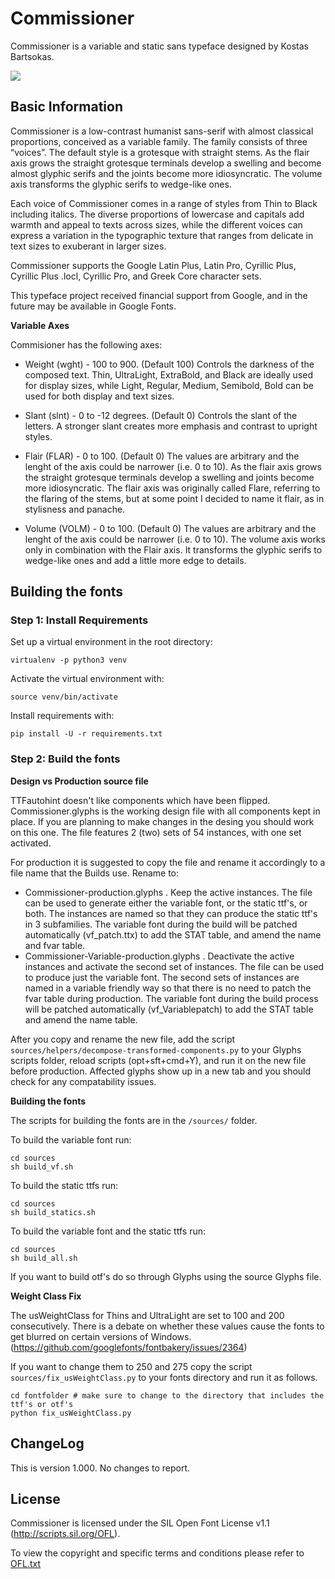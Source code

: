 # Commissioner
Commissioner is a variable and static sans typeface designed by Kostas Bartsokas.

![](sources/proofs/Commissioner_temporary.gif) 

## Basic Information
Commissioner is a low-contrast humanist sans-serif with almost classical proportions, conceived as a variable family. The family consists of three “voices”. The default style is a grotesque with straight stems. As the flair axis grows the straight grotesque terminals develop a swelling and become almost glyphic serifs and the joints become more idiosyncratic. The volume axis transforms the glyphic serifs to wedge-like ones. 

Each voice of Commissioner comes in a range of styles from Thin to Black including italics. The diverse proportions of lowercase and capitals add warmth and appeal to texts across sizes, while the different voices can express a variation in the typographic texture that ranges from delicate in text sizes to exuberant in larger sizes. 

Commissioner supports the Google Latin Plus, Latin Pro, Cyrillic Plus, Cyrillic Plus .locl, Cyrillic Pro, and Greek Core character sets.

This typeface project received financial support from Google, and in the future may be available in Google Fonts.

**Variable Axes**

Commisioner has the following axes:

- Weight (wght) - 100 to 900. (Default 100) Controls the darkness of the composed text. Thin, UltraLight, ExtraBold, and Black are ideally used for display sizes, while Light, Regular, Medium, Semibold, Bold can be used for both display and text sizes.

- Slant (slnt) - 0 to -12 degrees. (Default 0) Controls the slant of the letters. A stronger slant creates more emphasis and contrast to upright styles. 

- Flair (FLAR) - 0 to 100. (Default 0) The values are arbitrary and the lenght of the axis could be narrower (i.e. 0 to 10). As the flair axis grows the straight grotesque terminals develop a swelling and joints become more idiosyncratic. The flair axis was originally called Flare, referring to the flaring of the stems, but at some point I decided to name it flair, as in stylisness and panache. 

- Volume (VOLM) - 0 to 100. (Default 0) The values are arbitrary and the lenght of the axis could be narrower (i.e. 0 to 10). The volume axis works only in combination with the Flair axis. It transforms the glyphic serifs to wedge-like ones and add a little more edge to details.  

## Building the fonts

### Step 1: Install Requirements

Set up a virtual environment in the root directory:

```
virtualenv -p python3 venv
```

Activate the virtual environment with:

```
source venv/bin/activate
```

Install requirements with:

```
pip install -U -r requirements.txt
```

### Step 2: Build the fonts

**Design vs Production source file**

TTFautohint doesn't like components which have been flipped. Commissioner.glyphs is the working design file with all components kept in place. If you are planning to make changes in the desing you should work on this one. The file features 2 (two) sets of 54 instances, with one set activated. 

For production it is suggested to copy the file and rename it accordingly to a file name that the Builds use. Rename to: 
- Commissioner-production.glyphs . Keep the active instances. The file can be used to generate either the variable font, or the static ttf's, or both. The instances are named so that they can produce the static ttf's in 3 subfamilies. The variable font during the build will be patched automatically (vf_patch.ttx) to add the STAT table, and amend the name and fvar table.
- Commissioner-Variable-production.glyphs . Deactivate the active instances and activate the second set of instances. The file can be used to produce just the variable font. The second sets of instances are named in a variable friendly way so that there is no need to patch the fvar table during production. The variable font during the build process will be patched automatically (vf_Variablepatch) to add the STAT table and amend the name table. 

After you copy and rename the new file, add the script `sources/helpers/decompose-transformed-components.py` to your Glyphs scripts folder, reload scripts (opt+sft+cmd+Y), and run it on the new file before production. Affected glyphs show up in a new tab and you should check for any compatability issues.  


**Building the fonts**

The scripts for building the fonts are in the `/sources/` folder.

To build the variable font run:

```
cd sources
sh build_vf.sh
```

To build the static ttfs run:

```
cd sources
sh build_statics.sh
```

To build the variable font and the static ttfs run:

```
cd sources
sh build_all.sh
```  

If you want to build otf's do so through Glyphs using the source Glyphs file. 

**Weight Class Fix**

The usWeightClass for Thins and UltraLight are set to 100 and 200 consecutively. There is a debate on whether these values cause the fonts to get blurred on certain versions of Windows. (https://github.com/googlefonts/fontbakery/issues/2364) 

If you want to change them to 250 and 275 copy the script `sources/fix_usWeightClass.py` to your fonts directory and run it as follows.

```
cd fontfolder # make sure to change to the directory that includes the ttf's or otf's
python fix_usWeightClass.py
```

## ChangeLog

This is version 1.000. No changes to report. 

## License

Commissioner is licensed under the SIL Open Font License v1.1 (<http://scripts.sil.org/OFL>).

To view the copyright and specific terms and conditions please refer to [OFL.txt](https://github.com/kosbarts/Commissioner/blob/master/OFL.txt)
